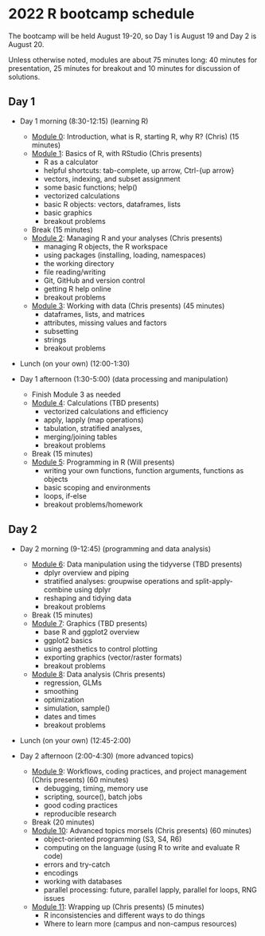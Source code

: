 # 2022 R bootcamp schedule
  

The bootcamp will be held August 19-20, so Day 1 is August 19 and 
Day 2 is August 20.

Unless otherwise noted, modules are about 75 minutes long: 40 
minutes for presentation, 25 minutes for breakout and 10 minutes 
for discussion of solutions.

## Day 1
 
- Day 1 morning (8:30-12:15) (learning R)

  - [Module 0](../modules/module0_induction): Introduction, what is R, starting R, why R? (Chris) (15 minutes)
  - [Module 1](../modules/module1_basics): Basics of R, with RStudio (Chris presents)
    * R as a calculator
    * helpful shortcuts: tab-complete, up arrow, Ctrl-{up arrow}
    * vectors, indexing, and subset assignment
    * some basic functions; help()
    * vectorized calculations
    * basic R objects: vectors, dataframes, lists
    * basic graphics
    * breakout problems
  - Break (15 minutes)
  - [Module 2](../modules/module2_managingR): Managing R and your analyses (Chris presents)
    * managing R objects, the R workspace
    * using packages (installing, loading, namespaces)
    * the working directory
    * file reading/writing
    * Git, GitHub and version control
    * getting R help online 
    * breakout problems
  - [Module 3](../modules/module3_data): Working with data (Chris presents) (45 minutes)
    * dataframes, lists, and matrices
    * attributes, missing values and factors
    * subsetting
    * strings
    * breakout problems

- Lunch (on your own) (12:00-1:30)
- Day 1 afternoon (1:30-5:00) (data processing and manipulation)

  - Finish Module 3 as needed
  - [Module 4](../modules/module4_calc): Calculations (TBD presents)
    * vectorized calculations and efficiency
    * apply, lapply (map operations)
    * tabulation, stratified analyses, 
    * merging/joining tables
    * breakout problems 
  -  Break (15 minutes)
  - [Module 5](../modules/module5_programming): Programming in R (Will presents)
    * writing your own functions, function arguments, functions as objects
    * basic scoping and environments
    * loops, if-else
    * breakout problems/homework

## Day 2

- Day 2 morning (9-12:45) (programming and data analysis)

  - [Module 6](../modules/module6_tidyverse): Data manipulation using the tidyverse (TBD presents)
    * dplyr overview and piping
    * stratified analyses: groupwise operations and split-apply-combine using dplyr
    * reshaping and tidying data
    * breakout problems
  - Break (15 minutes)
  - [Module 7](../modules/module7_graphics): Graphics (TBD presents)
    * base R and ggplot2 overview
    * ggplot2 basics
    * using aesthetics to control plotting
    * exporting graphics (vector/raster formats)
    * breakout problems 
  - [Module 8](../modules/module8_analysis): Data analysis (Chris presents) 
    * regression, GLMs 
    * smoothing
    * optimization
    * simulation, sample()
    * dates and times
    * breakout problems 

- Lunch (on your own) (12:45-2:00)
- Day 2 afternoon (2:00-4:30) (more advanced topics) 

  - [Module 9](../modules/module9_workflows): Workflows, coding practices, and project management (Chris presents) (60 minutes)
    * debugging, timing, memory use
    * scripting, source(), batch jobs
    * good coding practices
    * reproducible research
  - Break (20 minutes)
  - [Module 10](../modules/module10_advanced): Advanced topics morsels (Chris presents) (60 minutes)
    * object-oriented programming (S3, S4, R6)
    * computing on the language (using R to write and evaluate R code)
    * errors and try-catch
    * encodings
    * working with databases
    * parallel processing: future, parallel lapply, parallel for loops, RNG issues
  - [Module 11](../modules/module11_next): Wrapping up (Chris presents) (5 minutes)
    * R inconsistencies and different ways to do things 
    * Where to learn more (campus and non-campus resources)


